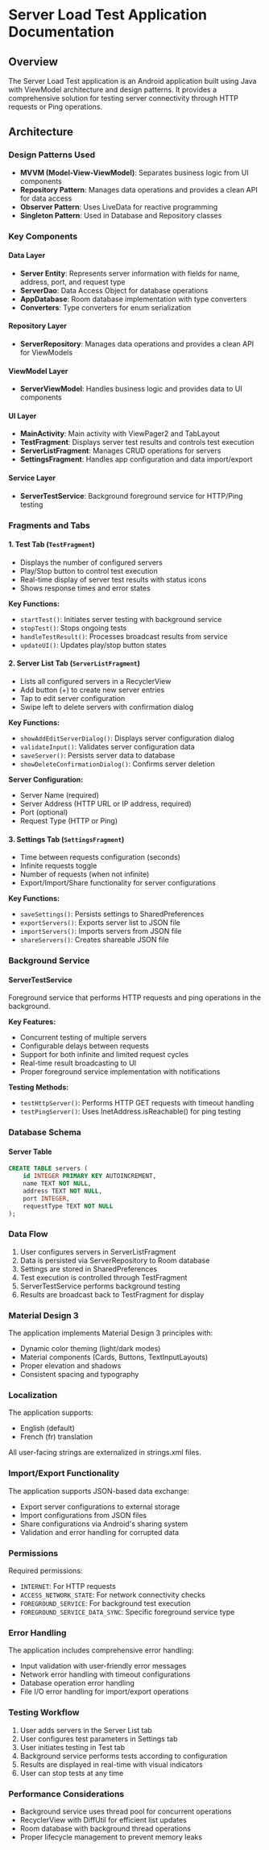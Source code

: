 # Server Load Test Application Documentation

## Overview

The Server Load Test application is an Android application built using Java with ViewModel architecture and design patterns. It provides a comprehensive solution for testing server connectivity through HTTP requests or Ping operations.

## Architecture

### Design Patterns Used
- **MVVM (Model-View-ViewModel)**: Separates business logic from UI components
- **Repository Pattern**: Manages data operations and provides a clean API for data access
- **Observer Pattern**: Uses LiveData for reactive programming
- **Singleton Pattern**: Used in Database and Repository classes

### Key Components

#### Data Layer
- **Server Entity**: Represents server information with fields for name, address, port, and request type
- **ServerDao**: Data Access Object for database operations
- **AppDatabase**: Room database implementation with type converters
- **Converters**: Type converters for enum serialization

#### Repository Layer
- **ServerRepository**: Manages data operations and provides a clean API for ViewModels

#### ViewModel Layer
- **ServerViewModel**: Handles business logic and provides data to UI components

#### UI Layer
- **MainActivity**: Main activity with ViewPager2 and TabLayout
- **TestFragment**: Displays server test results and controls test execution
- **ServerListFragment**: Manages CRUD operations for servers
- **SettingsFragment**: Handles app configuration and data import/export

#### Service Layer
- **ServerTestService**: Background foreground service for HTTP/Ping testing

### Fragments and Tabs

#### 1. Test Tab (`TestFragment`)
- Displays the number of configured servers
- Play/Stop button to control test execution
- Real-time display of server test results with status icons
- Shows response times and error states

**Key Functions:**
- `startTest()`: Initiates server testing with background service
- `stopTest()`: Stops ongoing tests
- `handleTestResult()`: Processes broadcast results from service
- `updateUI()`: Updates play/stop button states

#### 2. Server List Tab (`ServerListFragment`)
- Lists all configured servers in a RecyclerView
- Add button (+) to create new server entries
- Tap to edit server configuration
- Swipe left to delete servers with confirmation dialog

**Key Functions:**
- `showAddEditServerDialog()`: Displays server configuration dialog
- `validateInput()`: Validates server configuration data
- `saveServer()`: Persists server data to database
- `showDeleteConfirmationDialog()`: Confirms server deletion

**Server Configuration:**
- Server Name (required)
- Server Address (HTTP URL or IP address, required)
- Port (optional)
- Request Type (HTTP or Ping)

#### 3. Settings Tab (`SettingsFragment`)
- Time between requests configuration (seconds)
- Infinite requests toggle
- Number of requests (when not infinite)
- Export/Import/Share functionality for server configurations

**Key Functions:**
- `saveSettings()`: Persists settings to SharedPreferences
- `exportServers()`: Exports server list to JSON file
- `importServers()`: Imports servers from JSON file
- `shareServers()`: Creates shareable JSON file

### Background Service

#### ServerTestService
Foreground service that performs HTTP requests and ping operations in the background.

**Key Features:**
- Concurrent testing of multiple servers
- Configurable delays between requests
- Support for both infinite and limited request cycles
- Real-time result broadcasting to UI
- Proper foreground service implementation with notifications

**Testing Methods:**
- `testHttpServer()`: Performs HTTP GET requests with timeout handling
- `testPingServer()`: Uses InetAddress.isReachable() for ping testing

### Database Schema

#### Server Table
```sql
CREATE TABLE servers (
    id INTEGER PRIMARY KEY AUTOINCREMENT,
    name TEXT NOT NULL,
    address TEXT NOT NULL,
    port INTEGER,
    requestType TEXT NOT NULL
);
```

### Data Flow

1. User configures servers in ServerListFragment
2. Data is persisted via ServerRepository to Room database
3. Settings are stored in SharedPreferences
4. Test execution is controlled through TestFragment
5. ServerTestService performs background testing
6. Results are broadcast back to TestFragment for display

### Material Design 3

The application implements Material Design 3 principles with:
- Dynamic color theming (light/dark modes)
- Material components (Cards, Buttons, TextInputLayouts)
- Proper elevation and shadows
- Consistent spacing and typography

### Localization

The application supports:
- English (default)
- French (fr) translation

All user-facing strings are externalized in strings.xml files.

### Import/Export Functionality

The application supports JSON-based data exchange:
- Export server configurations to external storage
- Import configurations from JSON files
- Share configurations via Android's sharing system
- Validation and error handling for corrupted data

### Permissions

Required permissions:
- `INTERNET`: For HTTP requests
- `ACCESS_NETWORK_STATE`: For network connectivity checks
- `FOREGROUND_SERVICE`: For background test execution
- `FOREGROUND_SERVICE_DATA_SYNC`: Specific foreground service type

### Error Handling

The application includes comprehensive error handling:
- Input validation with user-friendly error messages
- Network error handling with timeout configurations
- Database operation error handling
- File I/O error handling for import/export operations

### Testing Workflow

1. User adds servers in the Server List tab
2. User configures test parameters in Settings tab
3. User initiates testing in Test tab
4. Background service performs tests according to configuration
5. Results are displayed in real-time with visual indicators
6. User can stop tests at any time

### Performance Considerations

- Background service uses thread pool for concurrent operations
- RecyclerView with DiffUtil for efficient list updates
- Room database with background thread operations
- Proper lifecycle management to prevent memory leaks